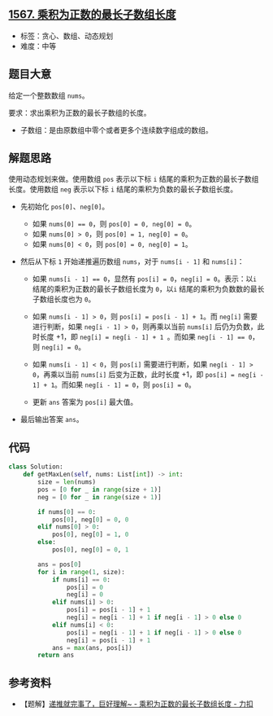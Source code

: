 ## [1567. 乘积为正数的最长子数组长度](https://leetcode-cn.com/problems/maximum-length-of-subarray-with-positive-product/)

- 标签：贪心、数组、动态规划
- 难度：中等

## 题目大意

给定一个整数数组 `nums`。

要求：求出乘积为正数的最长子数组的长度。

- 子数组：是由原数组中零个或者更多个连续数字组成的数组。

## 解题思路

使用动态规划来做。使用数组 `pos` 表示以下标 `i` 结尾的乘积为正数的最长子数组长度。使用数组 `neg` 表示以下标 `i` 结尾的乘积为负数的最长子数组长度。

- 先初始化 `pos[0]`、`neg[0]`。
  - 如果 `nums[0] == 0`，则 `pos[0] = 0, neg[0] = 0`。
  - 如果 `nums[0] > 0`，则 `pos[0] = 1, neg[0] = 0`。
  - 如果 `nums[0] < 0`，则 `pos[0] = 0, neg[0] = 1`。

- 然后从下标 `1` 开始递推遍历数组 `nums`，对于 `nums[i - 1]` 和 `nums[i]`：

  - 如果 `nums[i - 1] == 0`，显然有 `pos[i] = 0`，`neg[i] = 0`。表示：以`i` 结尾的乘积为正数的最长子数组长度为 `0`，以`i` 结尾的乘积为负数数的最长子数组长度也为 `0`。

  - 如果 `nums[i - 1] > 0`，则 `pos[i] = pos[i - 1] + 1`。而 `neg[i]` 需要进行判断，如果 `neg[i - 1] > 0`，则再乘以当前 `nums[i]` 后仍为负数，此时长度 +1，即 `neg[i] = neg[i - 1] + 1 `。而如果 `neg[i - 1] == 0`，则 `neg[i] = 0`。

  - 如果 `nums[i - 1] < 0`，则 `pos[i]` 需要进行判断，如果 `neg[i - 1] > 0`，再乘以当前 `nums[i]` 后变为正数，此时长度 +1，即 `pos[i] = neg[i - 1] + 1`。而如果 `neg[i - 1] = 0`，则 `pos[i] = 0`。
  - 更新 `ans` 答案为 `pos[i]` 最大值。

- 最后输出答案 `ans`。

## 代码

```Python
class Solution:
    def getMaxLen(self, nums: List[int]) -> int:
        size = len(nums)
        pos = [0 for _ in range(size + 1)]
        neg = [0 for _ in range(size + 1)]

        if nums[0] == 0:
            pos[0], neg[0] = 0, 0
        elif nums[0] > 0:
            pos[0], neg[0] = 1, 0
        else:
            pos[0], neg[0] = 0, 1

        ans = pos[0]
        for i in range(1, size):
            if nums[i] == 0:
                pos[i] = 0
                neg[i] = 0
            elif nums[i] > 0:
                pos[i] = pos[i - 1] + 1
                neg[i] = neg[i - 1] + 1 if neg[i - 1] > 0 else 0
            elif nums[i] < 0:
                pos[i] = neg[i - 1] + 1 if neg[i - 1] > 0 else 0
                neg[i] = pos[i - 1] + 1
            ans = max(ans, pos[i])
        return ans
```

## 参考资料

- 【题解】[递推就完事了，巨好理解~ - 乘积为正数的最长子数组长度 - 力扣](https://leetcode-cn.com/problems/maximum-length-of-subarray-with-positive-product/solution/di-tui-jiu-wan-shi-liao-ju-hao-li-jie-by-time-limi/)
